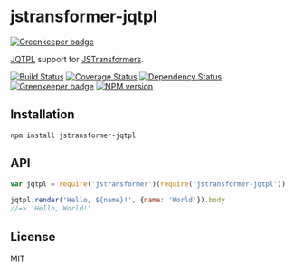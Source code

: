 # jstransformer-jqtpl

[![Greenkeeper badge](https://badges.greenkeeper.io/jstransformers/jstransformer-jqtpl.svg)](https://greenkeeper.io/)

[JQTPL](https://github.com/kof/jqtpl) support for [JSTransformers](http://github.com/jstransformers).

[![Build Status](https://img.shields.io/travis/jstransformers/jstransformer-jqtpl/master.svg)](https://travis-ci.org/jstransformers/jstransformer-jqtpl)
[![Coverage Status](https://img.shields.io/codecov/c/github/jstransformers/jstransformer-jqtpl/master.svg)](https://codecov.io/gh/jstransformers/jstransformer-jqtpl)
[![Dependency Status](https://img.shields.io/david/jstransformers/jstransformer-jqtpl/master.svg)](http://david-dm.org/jstransformers/jstransformer-jqtpl)
[![Greenkeeper badge](https://badges.greenkeeper.io/jstransformers/jstransformer-jqtpl.svg)](https://greenkeeper.io/)
[![NPM version](https://img.shields.io/npm/v/jstransformer-jqtpl.svg)](https://www.npmjs.org/package/jstransformer-jqtpl)

## Installation

    npm install jstransformer-jqtpl

## API

```js
var jqtpl = require('jstransformer')(require('jstransformer-jqtpl'))

jqtpl.render('Hello, ${name}!', {name: 'World'}).body
//=> 'Hello, World!'
```

## License

MIT
